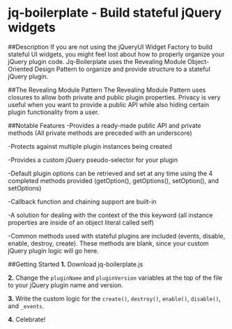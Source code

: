 jq-boilerplate - Build stateful jQuery widgets
==============

##Description
If you are not using the jQueryUI Widget Factory to build stateful UI widgets, you might feel lost about how to properly organize your jQuery plugin code.  Jq-Boilerplate uses the Revealing Module Object-Oriented Design Pattern to organize and provide structure to a stateful jQuery plugin.

##The Revealing Module Pattern
The Revealing Module Pattern uses closures to allow both private and public plugin properties.  Privacy is very useful when you want to provide a public API while also hiding certain plugin functionality from a user.

##Notable Features
-Provides a ready-made public API and private methods (All private methods are preceded with an underscore)

-Protects against multiple plugin instances being created

-Provides a custom jQuery pseudo-selector for your plugin

-Default plugin options can be retrieved and set at any time using the 4 completed 
 methods provided (getOption(), getOptions(), setOption(), and setOptions)

-Callback function and chaining support are built-in

-A solution for dealing with the context of the this keyword (all instance properties are inside 
 of an object literal called self)

-Common methods used with stateful plugins are included (events, disable, enable, destroy, create).
 These methods are blank, since your custom jQuery plugin logic will go here.

##Getting Started
**1.** Download jq-boilerplate.js

**2.** Change the `pluginName` and `pluginVersion` variables at the top of the file to your jQuery plugin name and version.

**3.** Write the custom logic for the `create()`, `destroy()`, `enable()`, `disable()`, and `_events`.

**4.** Celebrate!
 